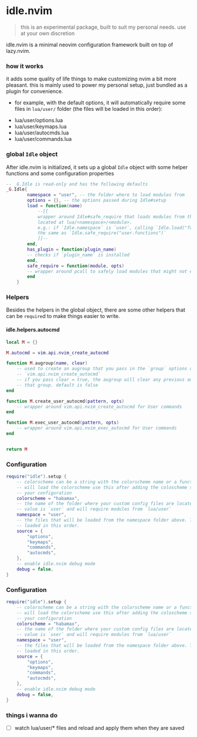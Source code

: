 # idle.nvim

> this is an experimental package, built to suit my personal needs. use at your own discretion

idle.nvim is a minimal neovim configuration framework built on top of lazy.nvim.

### how it works

it adds some quality of life things to make customizing nvim a bit more
pleasant. this is mainly used to power my personal setup, just bundled as a
plugin for convenience.

* for example, with the default options, it will automatically require some
  files in `lua/user/` folder (the files will be loaded in this order):

 - lua/user/options.lua
 - lua/user/keymaps.lua
 - lua/user/autocmds.lua
 - lua/user/commands.lua

### global `Idle` object

After idle.nvim is initialized, it sets up a global `Idle` object with some
helper functions and some configuration properties

```lua
-- _G.Idle is read-only and has the following defaults
_G.Idle{
		namespace = "user", -- the folder where to load modules from
		options = {}, -- the options passed during Idle#setup
		load = function(name)
			--[[ 
            wrapper around Idle#safe_require that loads modules from the folder
            located at lua/<namespace>/<module>.
            e.g.: if `Idle.namespace` is `user`, calling `Idle.load("functions")` is
            the same as `Idle.safe_require("user.functions")`
            ]]--
		end,
		has_plugin = function(plugin_name)
        -- checks if `plugin_name` is installed
        end,
		safe_require = function(module, opts)
        -- wrapper around pcall to safely load modules that might not exist
        end
	} 
```

### Helpers

Besides the helpers in the global object, there are some other helpers that can
be `require`d to make things easier to write.

#### idle.helpers.autocmd

```lua
local M = {}

M.autocmd = vim.api.nvim_create_autocmd

function M.augroup(name, clear)
	-- used to create an augroup that you pass in the `group` options of
    -- `vim.api.nvim_create_autocmd`
    -- if you pass clear = true, the augroup will clear any previous autocmd in
    -- that group. default is false
end

function M.create_user_autocmd(pattern, opts)
    -- wrapper around vim.api.nvim_create_autocmd for User commands
end

function M.exec_user_autocmd(pattern, opts)
    -- wrapper around vim.api.nvim_exec_autocmd for User commands
end


return M
```

### Configuration

```lua
require("idle").setup {
	-- colorscheme can be a string with the colorscheme name or a function that
	-- will load the colorscheme use this after adding the coloscheme specs to
	-- your configuration
	colorscheme = "habamax",
	-- the name of the folder where your custom config files are located. Default
	-- value is `user` and will require modules from `lua/user`
	namespace = "user",
	-- the files that will be loaded from the namespace folder above. They will be
	-- loaded in this order.
	source = {
		"options",
		"keymaps",
		"commands",
		"autocmds",
	},
	-- enable idle.nvim debug mode
	debug = false,
}
```


### Configuration
```lua
require("idle").setup {
	-- colorscheme can be a string with the colorscheme name or a function that
	-- will load the colorscheme use this after adding the coloscheme specs to
	-- your configuration
	colorscheme = "habamax",
	-- the name of the folder where your custom config files are located. Default
	-- value is `user` and will require modules from `lua/user`
	namespace = "user",
	-- the files that will be loaded from the namespace folder above. They will be
	-- loaded in this order.
	source = {
		"options",
		"keymaps",
		"commands",
		"autocmds",
	},
	-- enable idle.nvim debug mode
	debug = false,
}
```


### things i wanna do

 - [ ] watch lua/user/* files and reload and apply them when they are saved

